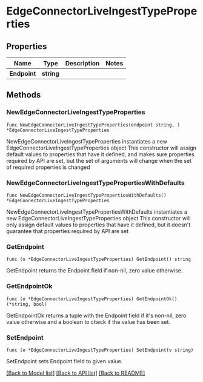 # EdgeConnectorLiveIngestTypeProperties

## Properties

Name | Type | Description | Notes
------------ | ------------- | ------------- | -------------
**Endpoint** | **string** |  | 

## Methods

### NewEdgeConnectorLiveIngestTypeProperties

`func NewEdgeConnectorLiveIngestTypeProperties(endpoint string, ) *EdgeConnectorLiveIngestTypeProperties`

NewEdgeConnectorLiveIngestTypeProperties instantiates a new EdgeConnectorLiveIngestTypeProperties object
This constructor will assign default values to properties that have it defined,
and makes sure properties required by API are set, but the set of arguments
will change when the set of required properties is changed

### NewEdgeConnectorLiveIngestTypePropertiesWithDefaults

`func NewEdgeConnectorLiveIngestTypePropertiesWithDefaults() *EdgeConnectorLiveIngestTypeProperties`

NewEdgeConnectorLiveIngestTypePropertiesWithDefaults instantiates a new EdgeConnectorLiveIngestTypeProperties object
This constructor will only assign default values to properties that have it defined,
but it doesn't guarantee that properties required by API are set

### GetEndpoint

`func (o *EdgeConnectorLiveIngestTypeProperties) GetEndpoint() string`

GetEndpoint returns the Endpoint field if non-nil, zero value otherwise.

### GetEndpointOk

`func (o *EdgeConnectorLiveIngestTypeProperties) GetEndpointOk() (*string, bool)`

GetEndpointOk returns a tuple with the Endpoint field if it's non-nil, zero value otherwise
and a boolean to check if the value has been set.

### SetEndpoint

`func (o *EdgeConnectorLiveIngestTypeProperties) SetEndpoint(v string)`

SetEndpoint sets Endpoint field to given value.



[[Back to Model list]](../README.md#documentation-for-models) [[Back to API list]](../README.md#documentation-for-api-endpoints) [[Back to README]](../README.md)


